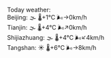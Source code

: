 Today weather:  
Beijing: 🌫  🌡️+1°C 🌬️→0km/h  
Tianjin: 🌫  🌡️+4°C 🌬️↗0km/h  
Shijiazhuang: 🌫  🌡️+4°C 🌬️↙4km/h  
Tangshan: ☀️ 🌡️+6°C 🌬️→8km/h  
